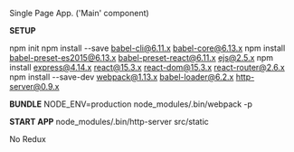 Single Page App. ('Main' component)

<b>SETUP</b>

npm init
npm install --save babel-cli@6.11.x babel-core@6.13.x
npm install babel-preset-es2015@6.13.x babel-preset-react@6.11.x ejs@2.5.x
npm install express@4.14.x react@15.3.x react-dom@15.3.x react-router@2.6.x
npm install --save-dev webpack@1.13.x babel-loader@6.2.x http-server@0.9.x

<b>BUNDLE</b>
NODE_ENV=production node_modules/.bin/webpack -p

<b>START APP</b>
node_modules/.bin/http-server src/static

No Redux
